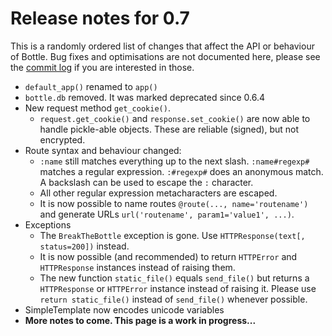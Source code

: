 # Release notes for 0.7

This is a randomly ordered list of changes that affect the API or behaviour of Bottle. Bug fixes and optimisations are not documented here, please see the [commit log](http://github.com/defnull/bottle/commits/) if you are interested in those. 

  * `default_app()` renamed to `app()`
  * `bottle.db` removed. It was marked deprecated since 0.6.4
  * New request method `get_cookie()`.
    * `request.get_cookie()` and `response.set_cookie()` are now able to handle pickle-able objects. These are reliable (signed), but not encrypted.
  * Route syntax and behaviour changed:
    * `:name` still matches everything up to the next slash. `:name#regexp#` matches a regular expression. `:#regexp#` does an anonymous match. A backslash can be used to escape the `:` character.
    * All other regular expression metacharacters are escaped.
    * It is now possible to name routes `@route(..., name='routename')` and generate URLs `url('routename', param1='value1', ...)`.
  * Exceptions
    * The `BreakTheBottle` exception is gone. Use `HTTPResponse(text[, status=200])` instead.
    * It is now possible (and recommended) to return `HTTPError` and `HTTPResponse` instances instead of raising them.
    * The new function `static_file()` equals `send_file()` but returns a `HTTPResponse` or `HTTPError` instance instead of raising it. Please use `return static_file()` instead of `send_file()` whenever possible.
  * SimpleTemplate now encodes unicode variables
  * **More notes to come. This page is a work in progress...**
